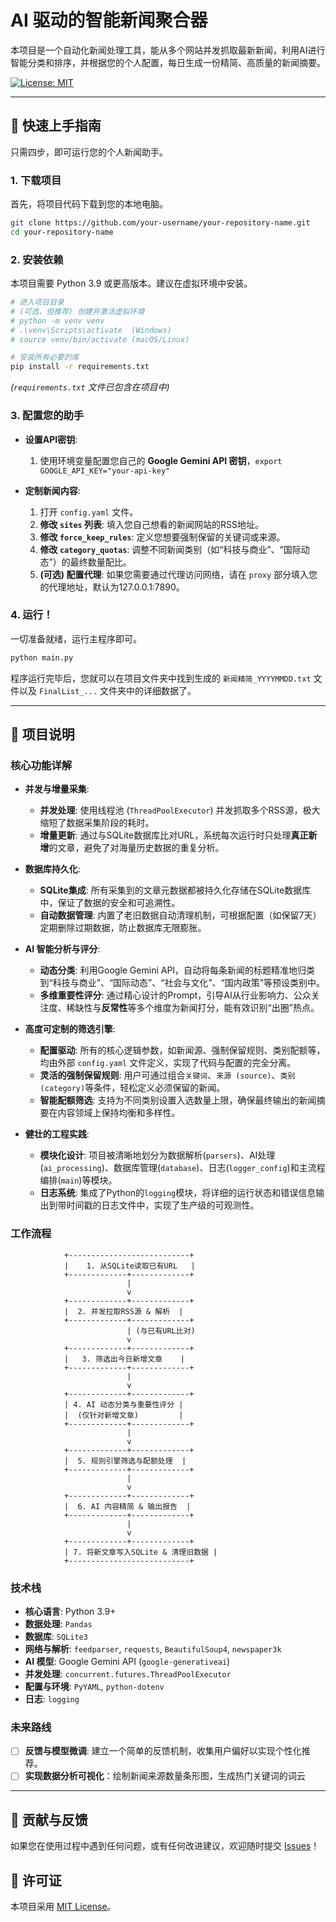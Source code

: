 # AI 驱动的智能新闻聚合器

本项目是一个自动化新闻处理工具，能从多个网站并发抓取最新新闻，利用AI进行智能分类和排序，并根据您的个人配置，每日生成一份精简、高质量的新闻摘要。

[![License: MIT](https://img.shields.io/badge/License-MIT-yellow.svg)](https://opensource.org/licenses/MIT)

---

## 🚀 快速上手指南

只需四步，即可运行您的个人新闻助手。

### 1. 下载项目

首先，将项目代码下载到您的本地电脑。

```bash
git clone https://github.com/your-username/your-repository-name.git
cd your-repository-name
```

### 2. 安装依赖

本项目需要 Python 3.9 或更高版本。建议在虚拟环境中安装。

```bash
# 进入项目目录
# (可选，但推荐) 创建并激活虚拟环境
# python -m venv venv
# .\venv\Scripts\activate  (Windows)
# source venv/bin/activate (macOS/Linux)

# 安装所有必要的库
pip install -r requirements.txt
```
*(`requirements.txt` 文件已包含在项目中)*

### 3. 配置您的助手

- **设置API密钥**:
  1.  使用环境变量配置您自己的 **Google Gemini API 密钥**，`export GOOGLE_API_KEY="your-api-key"`

- **定制新闻内容**:
  1.  打开 `config.yaml` 文件。
  2.  **修改 `sites` 列表**: 填入您自己想看的新闻网站的RSS地址。
  3.  **修改 `force_keep_rules`**: 定义您想要强制保留的关键词或来源。
  4.  **修改 `category_quotas`**: 调整不同新闻类别（如“科技与商业”、“国际动态”）的最终数量配比。
  5.  **(可选) 配置代理**: 如果您需要通过代理访问网络，请在 `proxy` 部分填入您的代理地址，默认为127.0.0.1:7890。

### 4. 运行！

一切准备就绪，运行主程序即可。

```bash
python main.py
```
程序运行完毕后，您就可以在项目文件夹中找到生成的 `新闻精简_YYYYMMDD.txt` 文件以及 `FinalList_...` 文件夹中的详细数据了。

---

## 🔧 项目说明
### 核心功能详解

- **并发与增量采集**:
  - **并发处理**: 使用线程池 (`ThreadPoolExecutor`) 并发抓取多个RSS源，极大缩短了数据采集阶段的耗时。
  - **增量更新**: 通过与SQLite数据库比对URL，系统每次运行时只处理**真正新增**的文章，避免了对海量历史数据的重复分析。

- **数据库持久化**:
  - **SQLite集成**: 所有采集到的文章元数据都被持久化存储在SQLite数据库中，保证了数据的安全和可追溯性。
  - **自动数据管理**: 内置了老旧数据自动清理机制，可根据配置（如保留7天）定期删除过期数据，防止数据库无限膨胀。

- **AI 智能分析与评分**:
  - **动态分类**: 利用Google Gemini API，自动将每条新闻的标题精准地归类到“科技与商业”、“国际动态”、“社会与文化”、“国内政策”等预设类别中。
  - **多维重要性评分**: 通过精心设计的Prompt，引导AI从行业影响力、公众关注度、稀缺性与**反常性**等多个维度为新闻打分，能有效识别“出圈”热点。

- **高度可定制的筛选引擎**:
  - **配置驱动**: 所有的核心逻辑参数，如新闻源、强制保留规则、类别配额等，均由外部 `config.yaml` 文件定义，实现了代码与配置的完全分离。
  - **灵活的强制保留规则**: 用户可通过组合`关键词`、`来源 (source)`、`类别 (category)`等条件，轻松定义必须保留的新闻。
  - **智能配额筛选**: 支持为不同类别设置入选数量上限，确保最终输出的新闻摘要在内容领域上保持均衡和多样性。

- **健壮的工程实践**:
  - **模块化设计**: 项目被清晰地划分为数据解析(`parsers`)、AI处理(`ai_processing`)、数据库管理(`database`)、日志(`logger_config`)和主流程编排(`main`)等模块。
  - **日志系统**: 集成了Python的`logging`模块，将详细的运行状态和错误信息输出到带时间戳的日志文件中，实现了生产级的可观测性。

### 工作流程

```
            +---------------------------+
            |    1. 从SQLite读取已有URL   |
            +-------------+-------------+
                          |
                          v
            +-------------+-------------+
            |  2. 并发拉取RSS源 & 解析  |
            +-------------+-------------+
                          | (与已有URL比对)
                          v
            +-------------+-------------+
            |   3. 筛选出今日新增文章    |
            +-------------+-------------+
                          |
                          v
            +-------------+-------------+
            | 4. AI 动态分类与重要性评分 |
            |  (仅针对新增文章)         |
            +-------------+-------------+
                          |
                          v
            +-------------+-------------+
            |  5. 规则引擎筛选与配额处理  |
            +-------------+-------------+
                          |
                          v
            +-------------+-------------+
            |  6. AI 内容精简 & 输出报告  |
            +-------------+-------------+
                          |
                          v
            +-------------+-------------+
            | 7. 将新文章写入SQLite & 清理旧数据 |
            +---------------------------+
```

### 技术栈

- **核心语言**: Python 3.9+
- **数据处理**: `Pandas`
- **数据库**: `SQLite3`
- **网络与解析**: `feedparser`, `requests`, `BeautifulSoup4`, `newspaper3k`
- **AI 模型**: Google Gemini API (`google-generativeai`)
- **并发处理**: `concurrent.futures.ThreadPoolExecutor`
- **配置与环境**: `PyYAML`, `python-dotenv`
- **日志**: `logging`

### 未来路线
-   [ ] **反馈与模型微调**: 建立一个简单的反馈机制，收集用户偏好以实现个性化推荐。
-   [ ] **实现数据分析可视化**：绘制新闻来源数量条形图，生成热门关键词的词云
---

## 🤝 贡献与反馈

如果您在使用过程中遇到任何问题，或有任何改进建议，欢迎随时提交 [Issues](https://github.com/your-username/your-repository-name/issues)！

## 📄 许可证

本项目采用 [MIT License](LICENSE)。
